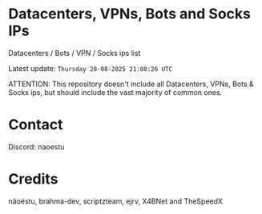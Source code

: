 # Datacenters, VPNs, Bots and Socks IPs
 
Datacenters / Bots / VPN / Socks ips list

Latest update: `Thursday 28-08-2025 21:00:26 UTC` 

ATTENTION: This repository doesn't include all Datacenters, VPNs, Bots & Socks ips, 
but should include the vast majority of common ones.

# Contact
Discord: naoestu

# Credits
nãoéstu, brahma-dev, scriptzteam, ejrv, X4BNet and TheSpeedX
